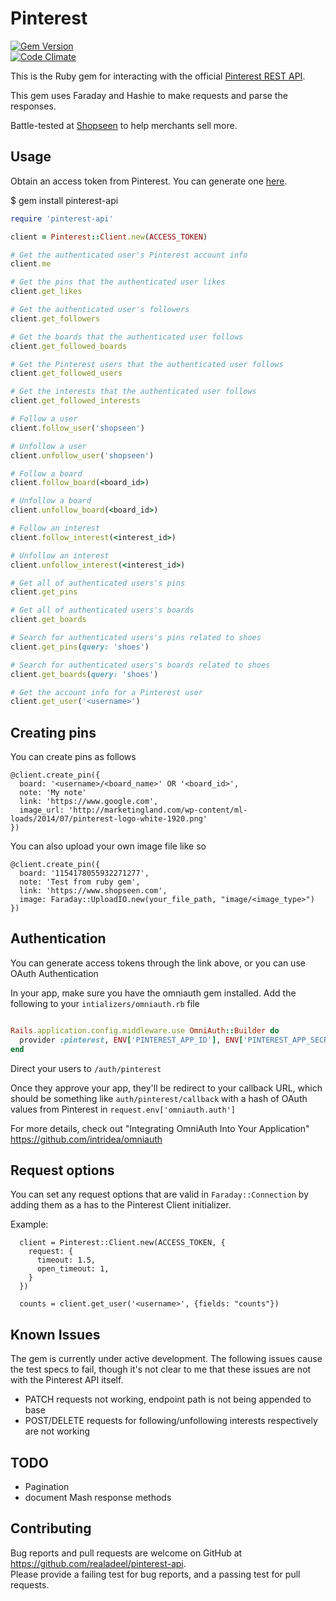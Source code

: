 # Pinterest

[![Gem Version](https://badge.fury.io/rb/pinterest-api.svg)](https://badge.fury.io/rb/pinterest-api)  
[![Code Climate](https://codeclimate.com/github/realadeel/pinterest-api/badges/gpa.svg)](https://codeclimate.com/github/realadeel/pinterest-api)

This is the Ruby gem for interacting with the official [Pinterest REST API](https://developers.pinterest.com/docs/getting-started/introduction/).  

This gem uses Faraday and Hashie to make requests and parse the responses.

Battle-tested at [Shopseen](https://www.shopseen.com) to help merchants sell more.

## Usage

Obtain an access token from Pinterest. You can generate one [here](https://developers.pinterest.com/tools/access_token/).

$ gem install pinterest-api

```ruby
require 'pinterest-api'

client = Pinterest::Client.new(ACCESS_TOKEN)

# Get the authenticated user's Pinterest account info
client.me

# Get the pins that the authenticated user likes
client.get_likes

# Get the authenticated user's followers
client.get_followers

# Get the boards that the authenticated user follows
client.get_followed_boards

# Get the Pinterest users that the authenticated user follows
client.get_followed_users

# Get the interests that the authenticated user follows
client.get_followed_interests

# Follow a user
client.follow_user('shopseen')

# Unfollow a user
client.unfollow_user('shopseen')

# Follow a board
client.follow_board(<board_id>)

# Unfollow a board
client.unfollow_board(<board_id>)

# Follow an interest
client.follow_interest(<interest_id>)

# Unfollow an interest
client.unfollow_interest(<interest_id>)

# Get all of authenticated users's pins
client.get_pins  

# Get all of authenticated users's boards
client.get_boards

# Search for authenticated users's pins related to shoes
client.get_pins(query: 'shoes')  

# Search for authenticated users's boards related to shoes
client.get_boards(query: 'shoes')

# Get the account info for a Pinterest user
client.get_user('<username>')

```
## Creating pins

You can create pins as follows

```
@client.create_pin({
  board: '<username>/<board_name>' OR '<board_id>',
  note: 'My note'
  link: 'https://www.google.com',
  image_url: 'http://marketingland.com/wp-content/ml-loads/2014/07/pinterest-logo-white-1920.png'
})
```

You can also upload your own image file like so

```
@client.create_pin({
  board: '1154178055932271277',
  note: 'Test from ruby gem',
  link: 'https://www.shopseen.com',
  image: Faraday::UploadIO.new(your_file_path, "image/<image_type>")
})
```

## Authentication

You can generate access tokens through the link above, or you can use OAuth
Authentication  

In your app, make sure you have the omniauth gem installed. Add the following
to your ```intializers/omniauth.rb``` file  

```ruby

Rails.application.config.middleware.use OmniAuth::Builder do
  provider :pinterest, ENV['PINTEREST_APP_ID'], ENV['PINTEREST_APP_SECRET']
end

```

Direct your users to ```/auth/pinterest```

Once they approve your app, they'll be redirect to your callback URL, which
should be something like ```auth/pinterest/callback``` with a hash of
OAuth values from Pinterest in ```request.env['omniauth.auth']```

For more details, check out "Integrating OmniAuth Into Your Application"  
https://github.com/intridea/omniauth

## Request options

You can set any request options that are valid in `Faraday::Connection` by adding them as a has to the Pinterest Client initializer.

Example:

```
  client = Pinterest::Client.new(ACCESS_TOKEN, {
    request: {
      timeout: 1.5,
      open_timeout: 1,
    }
  })

  counts = client.get_user('<username>', {fields: "counts"})
```

## Known Issues

The gem is currently under active development. The following issues cause the test specs to fail, though it's not clear to me that these issues are not with the Pinterest API itself.  
* PATCH requests not working, endpoint path is not being appended to base
* POST/DELETE requests for following/unfollowing interests respectively are not working

## TODO

* Pagination
* document Mash response methods

## Contributing

Bug reports and pull requests are welcome on GitHub at https://github.com/realadeel/pinterest-api.  
Please provide a failing test for bug reports, and a passing test for pull requests.
